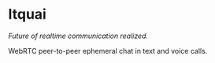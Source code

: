 # Itquai

*Future of realtime communication realized.*

WebRTC peer-to-peer ephemeral chat in text and voice calls.
